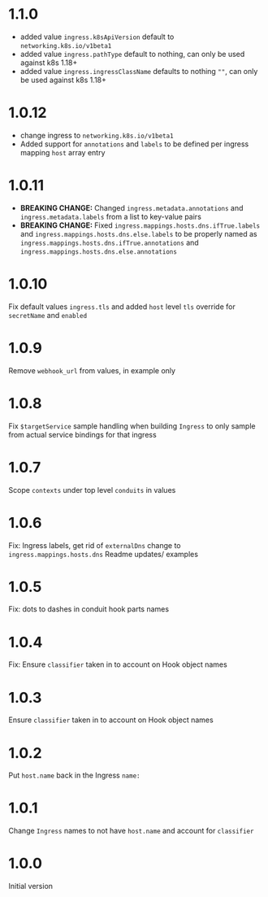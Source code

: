 # 1.1.0
* added value `ingress.k8sApiVersion` default to `networking.k8s.io/v1beta1`
* added value `ingress.pathType` default to nothing, can only be used against k8s 1.18+
* added value `ingress.ingressClassName` defaults to nothing `""`, can only be used against k8s 1.18+
  
# 1.0.12
* change ingress to `networking.k8s.io/v1beta1`
* Added support for `annotations` and `labels` to be defined per ingress mapping `host` array entry

# 1.0.11
* **BREAKING CHANGE:** Changed `ingress.metadata.annotations` and `ingress.metadata.labels` from a list to key-value pairs
* **BREAKING CHANGE:** Fixed `ingress.mappings.hosts.dns.ifTrue.labels` and `ingress.mappings.hosts.dns.else.labels` to be properly named as `ingress.mappings.hosts.dns.ifTrue.annotations` and `ingress.mappings.hosts.dns.else.annotations`

# 1.0.10
Fix default values `ingress.tls` and added `host` level `tls` override for `secretName` and `enabled`

# 1.0.9
Remove `webhook_url` from values, in example only

# 1.0.8
Fix `$targetService` sample handling when building `Ingress` to only sample from actual service bindings for that ingress

# 1.0.7
Scope `contexts` under top level `conduits` in values

# 1.0.6
Fix: Ingress labels, get rid of `externalDns` change to `ingress.mappings.hosts.dns`
Readme updates/ examples

# 1.0.5
Fix: dots to dashes in conduit hook parts names

# 1.0.4
Fix: Ensure `classifier` taken in to account on Hook object names

# 1.0.3
Ensure `classifier` taken in to account on Hook object names

# 1.0.2
Put `host.name` back in the Ingress `name:`

# 1.0.1
Change `Ingress` names to not have `host.name` and account for `classifier`

# 1.0.0
Initial version
